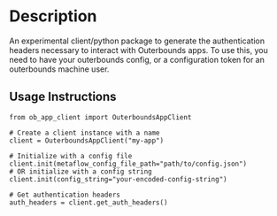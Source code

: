 # Description

An experimental client/python package to generate the authentication headers necessary to interact with Outerbounds apps. To use this, you need to have your outerbounds config, or a configuration token for an outerbounds machine user.

## Usage Instructions

```
from ob_app_client import OuterboundsAppClient

# Create a client instance with a name
client = OuterboundsAppClient("my-app")

# Initialize with a config file
client.init(metaflow_config_file_path="path/to/config.json")
# OR initialize with a config string
client.init(config_string="your-encoded-config-string")

# Get authentication headers
auth_headers = client.get_auth_headers()
```
